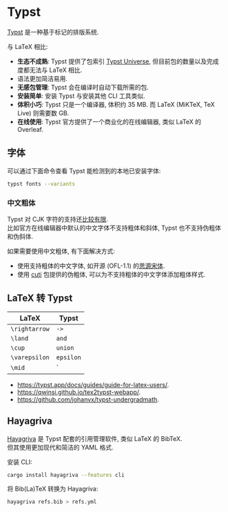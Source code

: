 # Typst

[Typst] 是一种基于标记的排版系统.

与 LaTeX 相比:

- **生态不成熟**: Typst 提供了包索引 [Typst Universe], 但目前包的数量以及完成度都无法与 LaTeX 相比.
- 语法更加简洁易用.
- **无感包管理**: Typst 会在编译时自动下载所需的包.
- **安装简单**: 安装 Typst 与安装其他 CLI 工具类似.
- **体积小巧**: Typst 只是一个编译器, 体积约 35 MB. 而 LaTeX (MiKTeX, TeX Live) 则需要数 GB.
- **在线使用**: Typst 官方提供了一个商业化的在线编辑器, 类似 LaTeX 的 Overleaf.

## 字体

可以通过下面命令查看 Typst 能检测到的本地已安装字体:

```sh
typst fonts --variants
```

### 中文粗体

Typst 对 CJK 字符的支持还[比较有限](https://github.com/typst/typst/issues/276).  
比如官方在线编辑器中默认的中文字体不支持粗体和斜体, Typst 也不支持伪粗体和伪斜体.

如果需要使用中文粗体, 有下面解决方式:

- 使用支持粗体的中文字体, 如开源 (OFL-1.1) 的[思源宋体].
- 使用 [cuti] 包提供的伪粗体, 可以为不支持粗体的中文字体添加粗体样式.

[思源宋体]: https://source.typekit.com/source-han-serif/
[cuti]: https://typst.app/universe/package/cuti

## LaTeX 转 Typst

| LaTeX         | Typst     |
|---------------|-----------|
| `\rightarrow` | `->`      |
| `\land`       | `and`     |
| `\cup`        | `union`   |
| `\varepsilon` | `epsilon` |
| `\mid`        | `|`       |

- <https://typst.app/docs/guides/guide-for-latex-users/>.
- <https://qwinsi.github.io/tex2typst-webapp/>.
- <https://github.com/johanvx/typst-undergradmath>.

## Hayagriva

[Hayagriva] 是 Typst 配套的引用管理软件, 类似 LaTeX 的 BibTeX.  
但其使用更加现代和简洁的 YAML 格式.

安装 CLI:

```sh
cargo install hayagriva --features cli
```

将 Bib(La)TeX 转换为 Hayagriva:

```sh
hayagriva refs.bib > refs.yml
```

[typst]: https://github.com/typst/typst
[typst universe]: https://typst.app/universe/
[hayagriva]: https://github.com/typst/hayagriva
